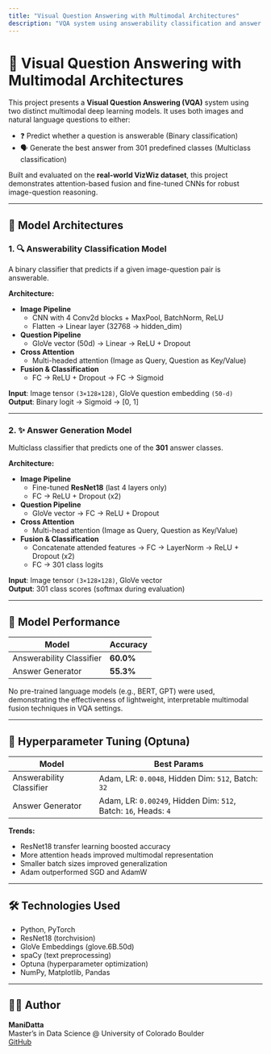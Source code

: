 ```yaml
---
title: "Visual Question Answering with Multimodal Architectures"
description: "VQA system using answerability classification and answer generation models on the VizWiz dataset"
---
```


# 🤖 Visual Question Answering with Multimodal Architectures

This project presents a **Visual Question Answering (VQA)** system using two distinct multimodal deep learning models. It uses both images and natural language questions to either:
- ❓ Predict whether a question is answerable (Binary classification)
- 🗣️ Generate the best answer from 301 predefined classes (Multiclass classification)

Built and evaluated on the **real-world VizWiz dataset**, this project demonstrates attention-based fusion and fine-tuned CNNs for robust image-question reasoning.

---

## 🧠 Model Architectures

### 1. 🔍 Answerability Classification Model

A binary classifier that predicts if a given image-question pair is answerable.

**Architecture:**

- **Image Pipeline**
  - CNN with 4 Conv2d blocks + MaxPool, BatchNorm, ReLU
  - Flatten → Linear layer (32768 → hidden_dim)
- **Question Pipeline**
  - GloVe vector (50d) → Linear → ReLU + Dropout
- **Cross Attention**
  - Multi-headed attention (Image as Query, Question as Key/Value)
- **Fusion & Classification**
  - FC → ReLU + Dropout → FC → Sigmoid

**Input**: Image tensor `(3×128×128)`, GloVe question embedding `(50-d)`  
**Output**: Binary logit → Sigmoid → [0, 1]

---

### 2. ✨ Answer Generation Model

Multiclass classifier that predicts one of the **301** answer classes.

**Architecture:**

- **Image Pipeline**
  - Fine-tuned **ResNet18** (last 4 layers only)
  - FC → ReLU + Dropout (x2)
- **Question Pipeline**
  - GloVe vector → FC → ReLU + Dropout
- **Cross Attention**
  - Multi-head attention (Image as Query, Question as Key/Value)
- **Fusion & Classification**
  - Concatenate attended features → FC → LayerNorm → ReLU + Dropout (x2)
  - FC → 301 class logits

**Input**: Image tensor `(3×128×128)`, GloVe vector  
**Output**: 301 class scores (softmax during evaluation)

---

## 🧪 Model Performance

| Model                    | Accuracy |
|--------------------------|----------|
| Answerability Classifier | **60.0%** |
| Answer Generator         | **55.3%** |


No pre-trained language models (e.g., BERT, GPT) were used, demonstrating the effectiveness of lightweight, interpretable multimodal fusion techniques in VQA settings.

---

## 🔧 Hyperparameter Tuning (Optuna)

| Model                    | Best Params |
|--------------------------|-------------|
| Answerability Classifier | Adam, LR: `0.0048`, Hidden Dim: `512`, Batch: `32` |
| Answer Generator         | Adam, LR: `0.00249`, Hidden Dim: `512`, Batch: `16`, Heads: `4` |

**Trends:**
- ResNet18 transfer learning boosted accuracy
- More attention heads improved multimodal representation
- Smaller batch sizes improved generalization
- Adam outperformed SGD and AdamW

---

## 🛠️ Technologies Used

- Python, PyTorch
- ResNet18 (torchvision)
- GloVe Embeddings (glove.6B.50d)
- spaCy (text preprocessing)
- Optuna (hyperparameter optimization)
- NumPy, Matplotlib, Pandas

---

## 🧑‍💻 Author

**ManiDatta**  
Master’s in Data Science @ University of Colorado Boulder  
[GitHub](https://github.com/Manidatta1)
